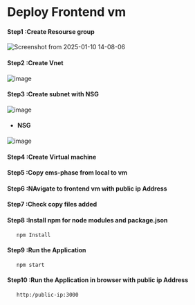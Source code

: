 
# Deploy Frontend vm

#### Step1 :Create Resourse group

![Screenshot from 2025-01-10 14-08-06](https://github.com/user-attachments/assets/58c1b951-56da-4d54-9a40-acf803a45b0f)


#### Step2 :Create Vnet

![image](https://github.com/user-attachments/assets/39e9618a-ae0a-4be2-8138-48cf13ca151c)

#### Step3 :Create subnet with NSG

![image](https://github.com/user-attachments/assets/a0123b3e-1ec7-48d5-8936-4f697e94ab0b)

- #### NSG

 ![image](https://github.com/user-attachments/assets/79da2233-8427-4b53-a1be-528a5301ba9b)

#### Step4 :Create Virtual machine

#### Step5 :Copy ems-phase from local to vm

#### Step6 :NAvigate to frontend vm with public ip Address

#### Step7 :Check copy files added

#### Step8 :Install npm for node modules and package.json
```
   npm Install
```   

#### Step9 :Run the Application
 
```
   npm start
```    
#### Step10 :Run the Application in browser with public ip Address
```
   http:/public-ip:3000
```   

